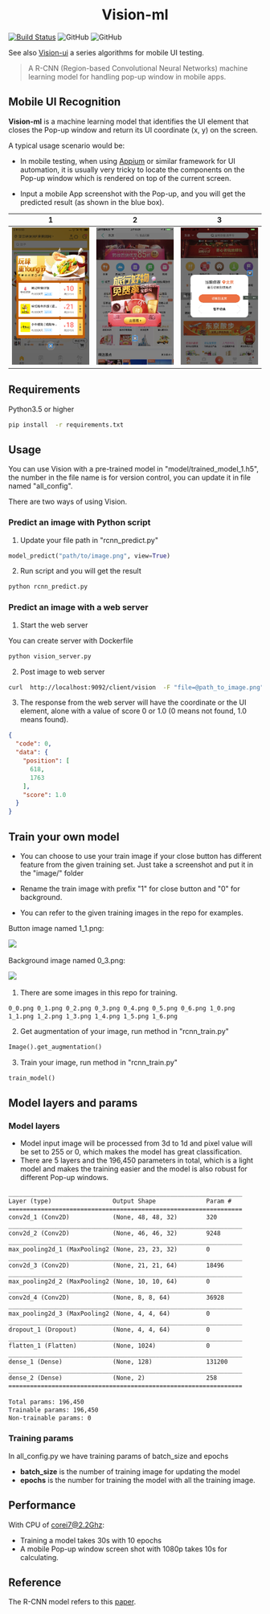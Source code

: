 <h1 align="center">Vision-ml</h1>

[![Build Status](https://www.travis-ci.org/Meituan-Dianping/vision-ml.svg?branch=master)](https://www.travis-ci.org/Meituan-Dianping/vision)
![GitHub](https://img.shields.io/badge/Python-3.6-blue)
![GitHub](https://img.shields.io/github/license/Meituan-Dianping/Vision)

See also [Vision-ui](https://github.com/Meituan-Dianping/vision-ui) a series algorithms for mobile UI testing.

> A R-CNN (Region-based Convolutional Neural Networks) machine learning model for handling pop-up window in mobile apps.


## Mobile UI Recognition

**Vision-ml** is a machine learning model that identifies the UI element that closes the Pop-up window and return its UI coordinate (x, y) on the screen.


A typical usage scenario would be:
- In mobile testing, when using [Appium](http://appium.io/) or similar framework for UI automation, it is usually very tricky to locate the components on the Pop-up window which is rendered on top of the current screen.

- Input a mobile App screenshot with the Pop-up, and you will get the predicted result (as shown in the blue box).

| 1                              | 2                                | 3                                  |
| ------------------------------ | -------------------------------- | -----------------------------------|
| ![](predict/predict_1.png)     | ![](predict/predict_2.png)       | ![](predict/predict_3.png)         |


## Requirements

Python3.5 or higher

```bash
pip install  -r requirements.txt
```

## Usage
You can use Vision with a pre-trained model in "model/trained_model_1.h5", the number in the file name
is for version control, you can update it in file named "all_config".

There are two ways of using Vision.

### Predict an image with Python script

1. Update your file path in "rcnn_predict.py"

```python
model_predict("path/to/image.png", view=True)
```

2. Run script and you will get the result

```bash
python rcnn_predict.py
```

### Predict an image with a web server

1. Start the web server

You can create server with Dockerfile

```bash
python vision_server.py
```

2. Post image to web server

```bash
curl  http://localhost:9092/client/vision  -F "file=@path_to_image.png"
```

3. The response from the web server will have the coordinate or the UI element, alone with a value of score 0 or 1.0 (0 means not found, 1.0 means found).

```json
{
  "code": 0,
  "data": {
    "position": [
      618,
      1763
    ],
    "score": 1.0
  }
}
```

## Train your own model
- You can choose to use your train image if your close button has different feature from the given training set. Just take a screenshot and put it in the "image/" folder

- Rename the train image with prefix "1" for close button and "0" for background.

- You can refer to the given training images in the repo for examples.

Button image named 1_1.png:

![](image/1_1.png)

Background image named 0_3.png:

![](image/0_3.png)

1. There are some images in this repo for training.

```
0_0.png 0_1.png 0_2.png 0_3.png 0_4.png 0_5.png 0_6.png 1_0.png 1_1.png 1_2.png 1_3.png 1_4.png 1_5.png 1_6.png
```

2. Get augmentation of your image, run method in "rcnn_train.py"

```python
Image().get_augmentation()
```

3. Train your image, run method in "rcnn_train.py"

```python
train_model()
```

## Model layers and params

### Model layers

- Model input image will be processed from 3d to 1d and pixel value will be set to 255 or 0, which makes the model has great classification.
- There are 5 layers and the 196,450 parameters in total, which is a light model and makes the training easier and the model is also robust for different Pop-up windows.

```
_________________________________________________________________
Layer (type)                 Output Shape              Param #   
=================================================================
conv2d_1 (Conv2D)            (None, 48, 48, 32)        320       
_________________________________________________________________
conv2d_2 (Conv2D)            (None, 46, 46, 32)        9248      
_________________________________________________________________
max_pooling2d_1 (MaxPooling2 (None, 23, 23, 32)        0         
_________________________________________________________________
conv2d_3 (Conv2D)            (None, 21, 21, 64)        18496     
_________________________________________________________________
max_pooling2d_2 (MaxPooling2 (None, 10, 10, 64)        0         
_________________________________________________________________
conv2d_4 (Conv2D)            (None, 8, 8, 64)          36928     
_________________________________________________________________
max_pooling2d_3 (MaxPooling2 (None, 4, 4, 64)          0         
_________________________________________________________________
dropout_1 (Dropout)          (None, 4, 4, 64)          0         
_________________________________________________________________
flatten_1 (Flatten)          (None, 1024)              0         
_________________________________________________________________
dense_1 (Dense)              (None, 128)               131200    
_________________________________________________________________
dense_2 (Dense)              (None, 2)                 258       
=================================================================

Total params: 196,450
Trainable params: 196,450
Non-trainable params: 0
```

### Training params
In all_config.py we have training params of batch_size and epochs
- **batch_size** is the  number of training image
for updating the model
- **epochs** is the number for training the model with all the training image.



## Performance
With CPU of corei7@2.2Ghz:

- Training a model takes 30s with 10 epochs
- A mobile Pop-up window screen shot with 1080p takes 10s for calculating.


## Reference

The R-CNN model refers to this [paper](https://arxiv.org/pdf/1311.2524.pdf).
